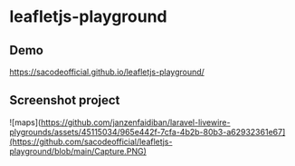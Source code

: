 # leafletjs-playground

## Demo
https://sacodeofficial.github.io/leafletjs-playground/

## Screenshot project 
![maps](https://github.com/janzenfaidiban/laravel-livewire-plygrounds/assets/45115034/965e442f-7cfa-4b2b-80b3-a62932361e67](https://github.com/sacodeofficial/leafletjs-playground/blob/main/Capture.PNG)
